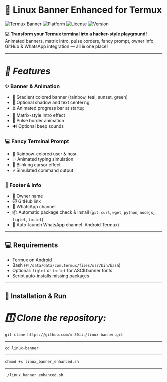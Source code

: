 # 🐧 Linux Banner Enhanced for Termux

![Termux Banner](https://img.shields.io/badge/Termux-Linux%20Banner-brightgreen)
![Platform](https://img.shields.io/badge/Platform-Android%20(Termux)-yellowgreen)
![License](https://img.shields.io/badge/License-MIT-blue)
![Version](https://img.shields.io/badge/Version-1.0.0-orange)

💻 **Transform your Termux terminal into a hacker-style playground!**  
Animated banners, matrix intro, pulse borders, fancy prompt, owner info, GitHub & WhatsApp integration — all in one place!  

---

## <h1><i><b>🌟 Features</b></i></h1>

### ✨ Banner & Animation
- 🌈 Gradient colored banner (rainbow, teal, sunset, green)  
- 🔹 Optional shadow and text centering  
- ⏳ Animated progress bar at startup  
- 🖤 Matrix-style intro effect  
- 💫 Pulse border animation  
- 🔊 Optional beep sounds  

### 💻 Fancy Terminal Prompt
- 🌈 Rainbow-colored user & host  
- ✨ Animated typing simulation  
- 🔹 Blinking cursor effect  
- ⚡ Simulated command output  

### 📌 Footer & Info
- 🧑 Owner name  
- 🐱 GitHub link  
- 💬 WhatsApp channel  
- 📦 Automatic package check & install (`git`, `curl`, `wget`, `python`, `nodejs`, `figlet`, `toilet`)  
- 📲 Auto-launch WhatsApp channel (Android Termux)  

---

## 💻 Requirements

- Termux on Android  
- Bash (`#!/data/data/com.termux/files/usr/bin/bash`)  
- Optional: `figlet` or `toilet` for ASCII banner fonts  
- Script auto-installs missing packages  

---

## 🚀 Installation & Run

<h1><i>1️⃣ Clone the repository:</i></h1>

```
git clone https://github.com/mr30iii/linux-banner.git
```
---

```
cd linux-banner
```
---

```
chmod +x linux_banner_enhanced.sh
```
---

```
./linux_banner_enhanced.sh
```

